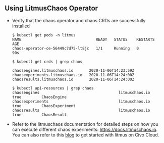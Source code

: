 ## Using LitmusChaos Operator 

- Verify that the chaos operator and chaos CRDs are successfully installed

  ```
  $ kubectl get pods -n litmus
  NAME                                 READY   STATUS    RESTARTS   AGE
  chaos-operator-ce-56449c7d75-lt8jc   1/1     Running   0          90s
  ```

  ```
  $ kubectl get crds | grep chaos

  chaosengines.litmuschaos.io       2020-11-06T14:23:59Z
  chaosexperiments.litmuschaos.io   2020-11-06T14:24:00Z
  chaosresults.litmuschaos.io       2020-11-06T14:24:00Z
  ```

  ```
  $ kubectl api-resources | grep chaos
  chaosengines                                   litmuschaos.io                 true         ChaosEngine
  chaosexperiments                               litmuschaos.io                 true         ChaosExperiment
  chaosresults                                   litmuschaos.io                 true         ChaosResult
  ```


- Refer to the litmuschaos documentation for detailed steps on how you can execute different chaos experiments: https://docs.litmuschaos.io.
  You can also refer to this [blog](https://www.civo.com/learn/chaos-engineering-kubernetes-litmus) to get started with litmus on Civo Cloud.
